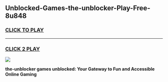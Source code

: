 
## Unblocked-Games-the-unblocker-Play-Free-8u848
<h3>
<a href="https://premium76.site?title=the-unblocker&ref=23A">CLICK TO PLAY</a></h3>
<hr>

<h3>
<a href="https://premium76.site?title=the-unblocker&ref=23A">CLICK 2 PLAY</a>
  
</h3>

<a href="https://premium76.site?title=the-unblocker&ref=23A"><img src="https://clearcache.store/games.png"></a>


**the-unblocker games unblocked: Your Gateway to Fun and Accessible Online Gaming**
